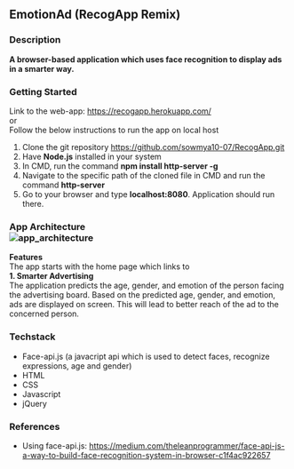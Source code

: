 ## EmotionAd (RecogApp Remix)<br>

### Description<br>
**A browser-based application which uses face recognition to display ads in a smarter way.**<br>

### Getting Started<br>
Link to the web-app: https://recogapp.herokuapp.com/<br>
or<br>
Follow the below instructions to run the app on local host<br>
1. Clone the git repository https://github.com/sowmya10-07/RecogApp.git<br>
2. Have **Node.js** installed in your system<br>
3. In CMD, run the command **npm install http-server -g**<br>
4. Navigate to the specific path of the cloned file in CMD and run the command **http-server**
5. Go to your browser and type **localhost:8080**. Application should run there.

### App Architecture<br>![app_architecture](https://user-images.githubusercontent.com/105663569/170858743-092f393b-4996-48f5-a463-91c0ad40df49.png)
**Features**<br>
The app starts with the home page which links to<br>
<B>1. Smarter Advertising </B><br>
The application predicts the age, gender, and emotion of the person facing the advertising board. Based on the predicted age, gender, and emotion, ads are displayed on screen. This will lead to better reach of the ad to the concerned person.<br>

### Techstack <br>
* Face-api.js (a javacript api which is used to detect faces, recognize expressions, age and gender)
* HTML
* CSS
* Javascript
* jQuery
 
 ### References <br>
 * Using face-api.js: https://medium.com/theleanprogrammer/face-api-js-a-way-to-build-face-recognition-system-in-browser-c1f4ac922657
